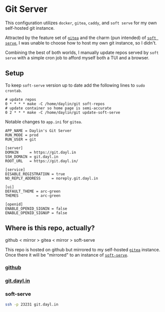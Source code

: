 # Git Server

This configuration utilizes `docker`, `gitea`, `caddy`, and `soft serve` for my own self-hosted git instance.

Attracted by the feature set of [`gitea`](https://gitea.io)
and the charm (pun intended) of [`soft serve`](https://github.com/charmbracelet/soft-serve),
I was unable to choose how to host my own git instance, so I didn't.

Combining the best of both worlds,
I manually update repos served by `soft serve` with a simple cron job
to afford myself both a TUI and a browser.

## Setup

To keep `soft-serve` version up to date
add the following lines to `sudo crontab`.

```
# update repos
0 * * * * make -C /home/daylin/git soft-repos
# update container so home page is semi-accurate
0 2 * * * make -C /home/daylin/git update-soft-serve
```

Notable changes to `app.ini` for `gitea`.

```dosini
APP_NAME = Daylin's Git Server
RUN_MODE = prod
RUN_USER = git

[server]
DOMAIN     = https://git.dayl.in
SSH_DOMAIN = git.dayl.in
ROOT_URL   = https://git.dayl.in/

[service]
DISABLE_REGISTRATION = true
NO_REPLY_ADDRESS     = noreply.git.dayl.in

[ui]
DEFAULT_THEME = arc-green
THEMES        = arc-green

[openid]
ENABLE_OPENID_SIGNIN = false
ENABLE_OPENID_SIGNUP = false
```

## Where is this repo, actually?

github < mirror > gitea < mirror > soft-serve

This repo is hosted on github but mirrored to my self-hosted [`gitea`](https://gitea.io/en-us/) instance.
Once there it will be "mirrored" to an instance of [`soft-serve`](https://github.com/charmbracelet/soft-serve).


### [github](https://github.com/daylinmorgan/git-server)

### [git.dayl.in](https://git.dayl.in/daylin/git-server)

### soft-serve 

```bash
ssh -p 23231 git.dayl.in
```

